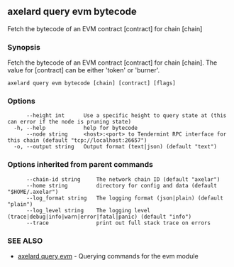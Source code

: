 ## axelard query evm bytecode

Fetch the bytecode of an EVM contract [contract] for chain [chain]

### Synopsis

Fetch the bytecode of an EVM contract [contract] for chain [chain]. The value for [contract] can be either 'token' or 'burner'.

```
axelard query evm bytecode [chain] [contract] [flags]
```

### Options

```
      --height int      Use a specific height to query state at (this can error if the node is pruning state)
  -h, --help            help for bytecode
      --node string     <host>:<port> to Tendermint RPC interface for this chain (default "tcp://localhost:26657")
  -o, --output string   Output format (text|json) (default "text")
```

### Options inherited from parent commands

```
      --chain-id string     The network chain ID (default "axelar")
      --home string         directory for config and data (default "$HOME/.axelar")
      --log_format string   The logging format (json|plain) (default "plain")
      --log_level string    The logging level (trace|debug|info|warn|error|fatal|panic) (default "info")
      --trace               print out full stack trace on errors
```

### SEE ALSO

* [axelard query evm](axelard_query_evm.md)	 - Querying commands for the evm module

